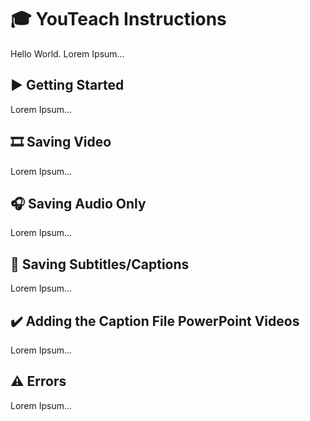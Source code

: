# 🎓 YouTeach Instructions
Hello World. Lorem Ipsum...

## ▶️ Getting Started
Lorem Ipsum...

## 🎞️ Saving Video
Lorem Ipsum...

## 🎧 Saving Audio Only
Lorem Ipsum...

## 📝 Saving Subtitles/Captions
Lorem Ipsum...

## ✔️ Adding the Caption File PowerPoint Videos
Lorem Ipsum...

## ⚠️ Errors
Lorem Ipsum...
